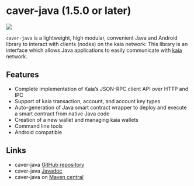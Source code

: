 # caver-java (1.5.0 or later)

![](/img/references/kaiaXcaver-java.png)

`caver-java` is a lightweight, high modular, convenient Java and Android library to interact with clients \(nodes\) on the kaia network: This library is an interface which allows Java applications to easily communicate with [kaia](https://kaia.io) network.

## Features <a id="features"></a>

* Complete implementation of Kaia’s JSON-RPC client API over HTTP and IPC
* Support of kaia transaction, account, and account key types
* Auto-generation of Java smart contract wrapper to deploy and execute a smart contract from native Java code
* Creation of a new wallet and managing kaia wallets
* Command line tools
* Android compatible

## Links <a id="links"></a>

* caver-java [GitHub repository](https://github.com/kaiachain/caver-java)
* caver-java [Javadoc](https://javadoc.io/doc/com.klaytn.caver/core)
* caver-java on [Maven central](https://search.maven.org/artifact/com.klaytn.caver/core)

